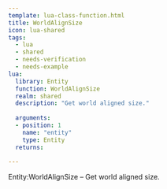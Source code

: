 ```yaml
---
template: lua-class-function.html
title: WorldAlignSize
icon: lua-shared
tags:
  - lua
  - shared
  - needs-verification
  - needs-example
lua:
  library: Entity
  function: WorldAlignSize
  realm: shared
  description: "Get world aligned size."
  
  arguments:
  - position: 1
    name: "entity"
    type: Entity
  returns:
    
---
```


<div class="lua__search__keywords">
Entity:WorldAlignSize &#x2013; Get world aligned size.
</div>
